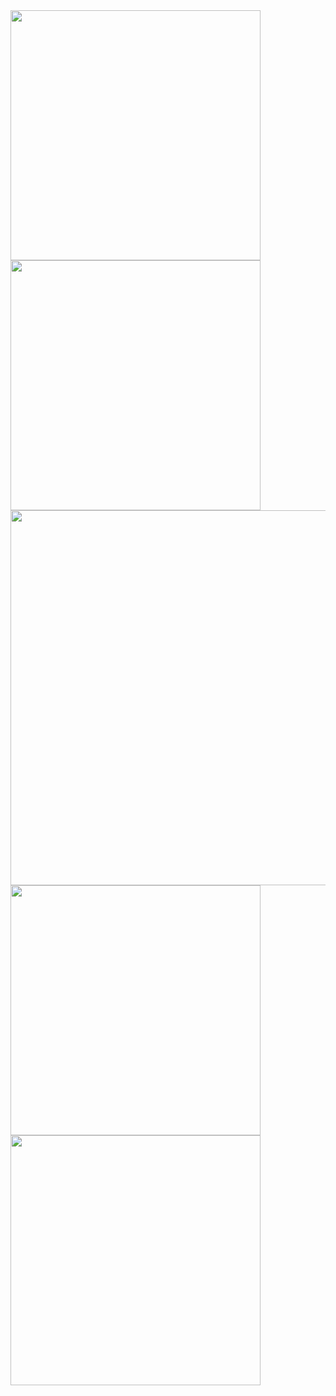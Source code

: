 <img src="https://github.com/user-attachments/assets/3ba9648c-6b90-4be0-9860-bcd647466905" width="400">
<img src="https://github.com/user-attachments/assets/128deebc-e636-45e7-aada-47525b0dd94f" width="400">
<img src="https://github.com/user-attachments/assets/34265cf3-c0b0-4670-9ba0-a601b6c5ba4e" width="600">
<br>
<img src="https://github.com/user-attachments/assets/85879f17-8aa1-4306-b49b-62da5014b415" width="400">
<img src="https://github.com/user-attachments/assets/128deebc-e636-45e7-aada-47525b0dd94f" width="400">

 
